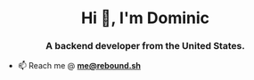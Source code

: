 <h1 align="center">Hi 👋, I'm Dominic</h1>
<h3 align="center">A backend developer from the United States.</h3>

- 📫 Reach me @ **me@rebound.sh**
